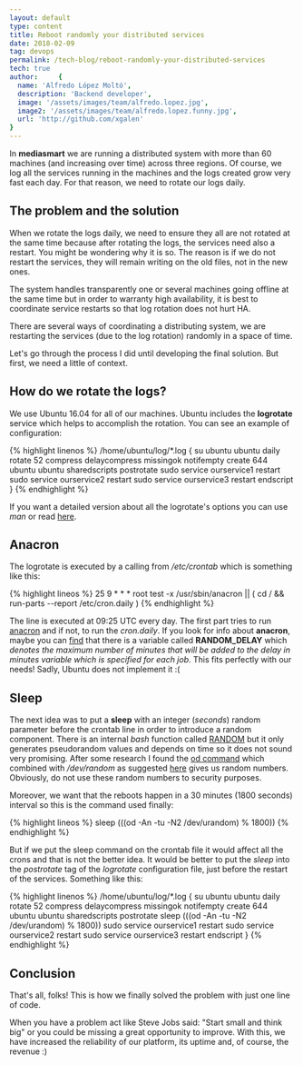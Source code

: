 ```yaml
---
layout: default
type: content
title: Reboot randomly your distributed services
date: 2018-02-09
tag: devops
permalink: /tech-blog/reboot-randomly-your-distributed-services
tech: true
author:     {
  name: 'Alfredo López Moltó',
  description: 'Backend developer',
  image: '/assets/images/team/alfredo.lopez.jpg',
  image2: '/assets/images/team/alfredo.lopez.funny.jpg',
  url: 'http://github.com/xgalen'
}
---
```


In **mediasmart** we are running a distributed system with more than 60 machines (and increasing over time) across three regions. Of course, we log all the services running in the machines and the logs created grow very fast each day. For that reason, we need to rotate our logs daily.

## The problem and the solution

When we rotate the logs daily, we need to ensure they all are not rotated at the same time because after rotating the logs, the services need also a restart. You might be wondering why it is so. The reason is if we do not restart the services, they will remain writing on the old files, not in the new ones.

The system handles transparently one or several machines going offline at the same time but in order to warranty high availability, it is best to coordinate service restarts so that log rotation does not hurt HA.

There are several ways of coordinating a distributing system, we are restarting the services (due to the log rotation) randomly in a space of time.

Let's go through the process I did until developing the final solution. But first, we need a little of context.

## How do we rotate the logs?

We use Ubuntu 16.04 for all of our machines. Ubuntu includes the **logrotate** service which helps to accomplish the rotation. You can see an example of configuration:

{% highlight linenos %}
/home/ubuntu/log/*.log {
	su ubuntu ubuntu
	daily
	rotate 52
	compress
	delaycompress
	missingok
	notifempty
	create 644 ubuntu ubuntu
	sharedscripts
	postrotate
		sudo service ourservice1 restart
		sudo service ourservice2 restart
		sudo service ourservice3 restart
	endscript
}
{% endhighlight %}

If you want a detailed version about all the logrotate's options you can use *man* or read [here](https://www.digitalocean.com/community/tutorials/how-to-manage-logfiles-with-logrotate-on-ubuntu-16-04).

## Anacron

The logrotate is executed by a calling from */etc/crontab* which is something like this:

{% highlight lineos %}
25 9 * * *   root    test -x /usr/sbin/anacron || ( cd / && run-parts --report /etc/cron.daily )
{% endhighlight %} 

The line is executed at 09:25 UTC every day. The first part tries to run [anacron](http://manpages.ubuntu.com/manpages/trusty/man8/anacron.8.html) and if not, to run the *cron.daily*.
If you look for info about **anacron**, maybe you can [find](https://www.systutorials.com/docs/linux/man/5-anacrontab/) that there is a variable called **RANDOM\_DELAY** which *denotes the maximum number of minutes that will be added to the delay in minutes variable which is specified for each job*. This fits perfectly with our needs! Sadly, Ubuntu does not implement it :(

## Sleep

The next idea was to put a **sleep** with an integer (*seconds*) random parameter before the crontab line in order to introduce a random component.
There is an internal *bash* function called [RANDOM](http://tldp.org/LDP/abs/html/randomvar.html) but it only generates pseudorandom values and depends on time so it does not sound very promising.
After some research I found the [od command](http://man7.org/linux/man-pages/man1/od.1.html) which combined with */dev/random* as suggested [here](https://www.eduonix.com/blog/shell-scripting/generating-random-numbers-in-linux-shell-scripting/) gives us random numbers. Obviously, do not use these random numbers to security purposes. 

Moreover, we want that the reboots happen in a 30 minutes (1800 seconds) interval so this is the command used finally:

{% highlight lineos %}
sleep $(($(od -An -tu -N2 /dev/urandom) % 1800))
{% endhighlight %}

But if we put the sleep command on the crontab file it would affect all the crons and that is not the better idea. It would be better to put the *sleep* into the *postrotate* tag of the *logrotate* configuration file, just before the restart of the services. Something like this:

{% highlight linenos %}
/home/ubuntu/log/*.log {
	su ubuntu ubuntu
	daily
	rotate 52
	compress
	delaycompress
	missingok
	notifempty
	create 644 ubuntu ubuntu
	sharedscripts
	postrotate
		sleep $(($(od -An -tu -N2 /dev/urandom) % 1800))
		sudo service ourservice1 restart
		sudo service ourservice2 restart
		sudo service ourservice3 restart
	endscript
}
{% endhighlight %}

## Conclusion

That's all, folks! This is how we finally solved the problem with just one line of code.

When you have a problem act like Steve Jobs said: "Start small and think big" or you could be missing a great opportunity to improve. With this, we have increased the reliability of our platform, its uptime and, of course, the revenue :)
